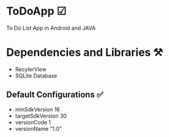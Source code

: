 # ToDoApp ☑
To Do List App in Android and JAVA

# Dependencies and Libraries ⚒
- RecylerView
- SQLite Database

## Default Configurations ✅
- minSdkVersion 16
- targetSdkVersion 30
- versionCode 1
- versionName "1.0"

